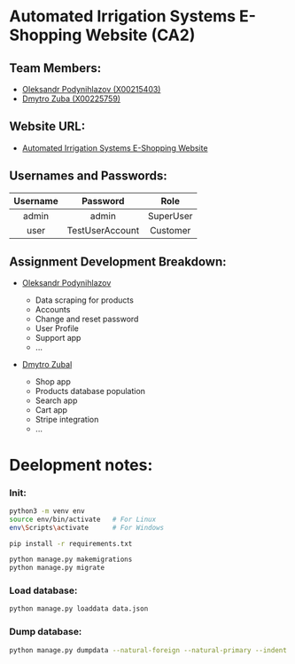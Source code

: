 # Automated Irrigation Systems E-Shopping Website (CA2)
## Team Members:
- [Oleksandr Podynihlazov (X00215403)](https://github.com/OleksandrPodynihlazov)
- [Dmytro Zuba (X00225759)](https://github.com/dmytrozubal)

## Website URL:
- [Automated Irrigation Systems E-Shopping Website]()

## Usernames and Passwords:
| Username | Password | Role  |
|:--------:|:--------:|:-----:|
| admin    | admin    | SuperUser |
| user     | TestUserAccount     | Customer  |

## Assignment Development Breakdown:
- [Oleksandr Podynihlazov](https://github.com/OleksandrPodynihlazov)
  - Data scraping for products
  - Accounts
  - Change and reset password
  - User Profile
  - Support app
  - ...

- [Dmytro Zubal](https://github.com/dmytrozubal)
  - Shop app
  - Products database population
  - Search app
  - Cart app
  - Stripe integration
  - ...

# Deelopment notes:
### Init:
```bash
python3 -m venv env
source env/bin/activate   # For Linux
env\Scripts\activate      # For Windows

pip install -r requirements.txt

python manage.py makemigrations
python manage.py migrate
```

### Load database:
```bash
python manage.py loaddata data.json
```

### Dump database:
```bash
python manage.py dumpdata --natural-foreign --natural-primary --indent 4 > data.json
```
